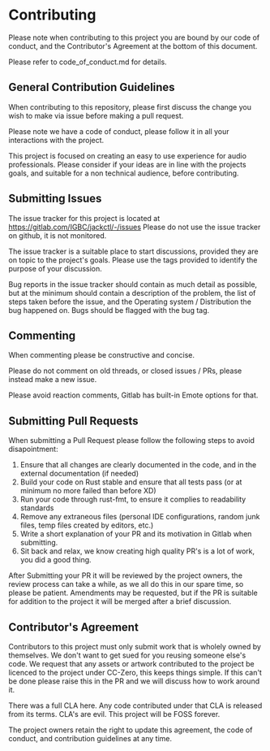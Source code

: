 # Contributing

Please note when contributing to this project you are bound by our code of conduct, and the Contributor's Agreement at the bottom of this document.

Please refer to code_of_conduct.md for details.

## General Contribution Guidelines
When contributing to this repository, please first discuss the change you wish to make via issue before making a pull request.

Please note we have a code of conduct, please follow it in all your interactions with the project.

This project is focused on creating an easy to use experience for audio professionals. Please consider if your ideas are in line with the projects goals, and suitable for a non technical audience, before contributing. 

## Submitting Issues
The issue tracker for this project is located at https://gitlab.com/IGBC/jackctl/-/issues Please do not use the issue tracker on github, it is not monitored.

The issue tracker is a suitable place to start discussions, provided they are on topic to the project's goals. Please use the tags provided to identify the purpose of your discussion.

Bug reports in the issue tracker should contain as much detail as possible, but at the minimum should contain a description of the problem, the list of steps taken before the issue, and the Operating system / Distribution the bug happened on. Bugs should be flagged with the bug tag.

## Commenting
When commenting please be constructive and concise. 

Please do not comment on old threads, or closed issues / PRs, please instead make a new issue.

Please avoid reaction comments, Gitlab has built-in Emote options for that.

## Submitting Pull Requests
When submitting a Pull Request please follow the following steps to avoid disapointment:

  1. Ensure that all changes are clearly documented in the code, and in the external documentation (if needed)
  2. Build your code on Rust stable and ensure that all tests pass (or at minimum no more failed than before XD)
  3. Run your code through rust-fmt, to ensure it complies to readability standards
  4. Remove any extraneous files (personal IDE configurations, random junk files, temp files created by editors, etc.)
  5. Write a short explanation of your PR and its motivation in Gitlab when submitting.
  6. Sit back and relax, we know creating high quality PR's is a lot of work, you did a good thing.

After Submitting your PR it will be reviewed by the project owners, the review process can take a while, as we all do this in our spare time, so please be patient. Amendments may be requested, but if the PR is suitable for addition to the project it will be merged after a brief discussion.

## Contributor's Agreement
Contributors to this project must only submit work that is wholely owned by themselves. We don't want to get sued for you reusing someone else's code. We request that any assets or artwork contributed to the project be licenced to the project under CC-Zero, this keeps things simple. If this can't be done please raise this in the PR and we will discuss how to work around it.

There was a full CLA here. Any code contributed under that CLA is released from its terms. CLA's are evil. This project will be FOSS forever.

The project owners retain the right to update this agreement, the code of conduct, and contribution guidelines at any time.
